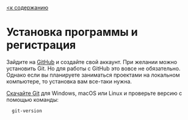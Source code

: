 [<к содержанию](/readme.md)

# **Установка программы и регистрация**

Зайдите на [GitHub](https://github.com/) и создайте свой аккаунт. При желании можно установить Git. Но для работы с GitHub это вовсе не обязательно. Однако если вы планируете заниматься проектами на локальном компьютере, то установка вам все-таки нужна.

 [Скачайте Git](https://git-scm.com/downloads)  для Windows, macOS или Linux и проверьте версию с помощью команды:

~~~~bash=
  git-version
~~~~
